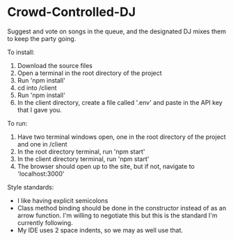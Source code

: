 # Crowd-Controlled-DJ
Suggest and vote on songs in the queue, and the designated DJ mixes them to keep the party going.

To install:
1. Download the source files
2. Open a terminal in the root directory of the project
3. Run 'npm install'
4. cd into /client
5. Run 'npm install'
6. In the client directory, create a file called '.env' and paste in the API key that I gave you.

To run:
1. Have two terminal windows open, one in the root directory of the project and one in /client
2. In the root directory terminal, run 'npm start'
3. In the client directory terminal, run 'npm start'
4. The browser should open up to the site, but if not, navigate to 'localhost:3000'

Style standards:
- I like having explicit semicolons
- Class method binding should be done in the constructor instead of as an arrow function. I'm willing to negotiate this but this is the standard I'm currently following.
- My IDE uses 2 space indents, so we may as well use that.